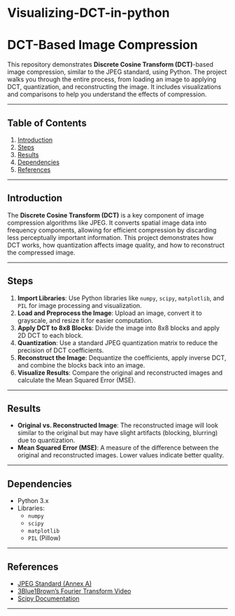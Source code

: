 # Visualizing-DCT-in-python

# **DCT-Based Image Compression**

This repository demonstrates **Discrete Cosine Transform (DCT)**-based image compression, similar to the JPEG standard, using Python. The project walks you through the entire process, from loading an image to applying DCT, quantization, and reconstructing the image. It includes visualizations and comparisons to help you understand the effects of compression.

---

## **Table of Contents**
1. [Introduction](#introduction)
2. [Steps](#steps)
3. [Results](#results)
4. [Dependencies](#dependencies)
5. [References](#references)

---

## **Introduction**
The **Discrete Cosine Transform (DCT)** is a key component of image compression algorithms like JPEG. It converts spatial image data into frequency components, allowing for efficient compression by discarding less perceptually important information. This project demonstrates how DCT works, how quantization affects image quality, and how to reconstruct the compressed image.

---

## **Steps**
1. **Import Libraries**: Use Python libraries like `numpy`, `scipy`, `matplotlib`, and `PIL` for image processing and visualization.
2. **Load and Preprocess the Image**: Upload an image, convert it to grayscale, and resize it for easier computation.
3. **Apply DCT to 8x8 Blocks**: Divide the image into 8x8 blocks and apply 2D DCT to each block.
4. **Quantization**: Use a standard JPEG quantization matrix to reduce the precision of DCT coefficients.
5. **Reconstruct the Image**: Dequantize the coefficients, apply inverse DCT, and combine the blocks back into an image.
6. **Visualize Results**: Compare the original and reconstructed images and calculate the Mean Squared Error (MSE).

---

## **Results**
- **Original vs. Reconstructed Image**: The reconstructed image will look similar to the original but may have slight artifacts (blocking, blurring) due to quantization.
- **Mean Squared Error (MSE)**: A measure of the difference between the original and reconstructed images. Lower values indicate better quality.

---

## **Dependencies**
- Python 3.x
- Libraries:
  - `numpy`
  - `scipy`
  - `matplotlib`
  - `PIL` (Pillow)

---

## **References**
- [JPEG Standard (Annex A)](https://www.w3.org/Graphics/JPEG/itu-t81.pdf)
- [3Blue1Brown’s Fourier Transform Video](https://www.youtube.com/watch?v=spUNpyF58BY)
- [Scipy Documentation](https://docs.scipy.org/doc/scipy/reference/fftpack.html)

---
